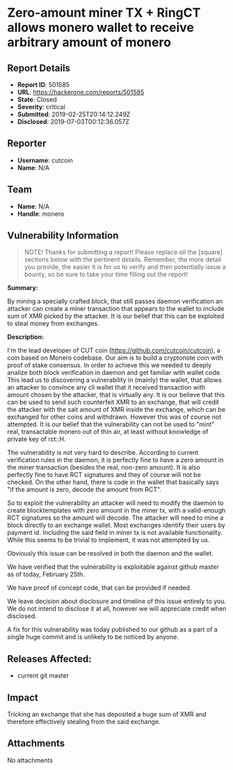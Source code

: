 # Zero-amount miner TX + RingCT allows monero wallet to receive arbitrary amount of monero

## Report Details
- **Report ID**: 501585
- **URL**: https://hackerone.com/reports/501585
- **State**: Closed
- **Severity**: critical
- **Submitted**: 2019-02-25T20:14:12.249Z
- **Disclosed**: 2019-07-03T00:12:36.057Z

## Reporter
- **Username**: cutcoin
- **Name**: N/A

## Team
- **Name**: N/A
- **Handle**: monero

## Vulnerability Information
> NOTE! Thanks for submitting a report! Please replace *all* the [square] sections below with the pertinent details. Remember, the more detail you provide, the easier it is for us to verify and then potentially issue a bounty, so be sure to take your time filling out the report!

**Summary:** 

By mining a specially crafted block, that still passes daemon verification an attacker can create a miner transaction that appears to the wallet to include sum of XMR picked by the attacker. It is our belief that this can be exploited to steal money from exchanges.

**Description:** 

I'm the lead developer of CUT coin (https://github.com/cutcoin/cutcoin), a coin based on Monero codebase. Our aim is to build a cryptonote coin with proof of stake consensus.  In order to achieve this we needed to deeply analize both block verification in daemon and get familiar with wallet code. This lead us to discovering a vulnerability in (mainly) the wallet, that allows an attacker to convince any cli wallet that it received transaction with amount chosen by the attacker, that is virtually any. It is our believe that this can be used to send such counterfeit XMR to an exchange, that will credit the attacker with the sait amount of XMR inside the exchange, which can be exchanged for other coins and withdrawn. However this was of course not attempted. It is our belief that the vulnerability can not be used to "mint" real, transactable monero out of thin air, at least without knowledge of private key of rct::H.

The vulnerability is not very hard to describe. According to current verification rules in the daemon, it is perfectly fine to have a zero amount in the miner transaction (besides the real, non-zero amount). It is also perfectly fine to have RCT signatures and they of course will not be checked. On the other hand, there is code in the wallet that basically says "if the amount is zero, decode the amount from RCT".

So to exploit the vulnerability an attacker will need to modify the daemon to create blocktemplates with zero amount in the miner tx, with a valid-enough RCT signatures so the amount will decode. The attacker will need to mine a block directly to an exchange wallet. Most exchanges identify their users by payment id. Including the said field in miner tx is not available functionality. While this seems to be trivial to implement, it was not attempted by us.

Obviously this issue can be resolved in both the daemon and the wallet.

We have verified that the vulnerability is exploitable against github master as of today, February 25th.

We have proof of concept code, that can be provided if needed.

We leave decision about disclosure and timeline of this issue entirely to you. We do not intend to disclose it at all, however we will appreciate credit when disclosed.

A fix for this vulnerability was today published to our github as a part of a single huge commit and is unlikely to be noticed by anyone.


## Releases Affected:

  * current git master

## Impact

Tricking an exchange that she has deposited a huge sum of XMR and therefore effectively stealing from the said exchange.

## Attachments
No attachments
